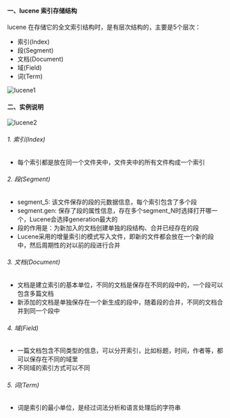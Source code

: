 ####  一、lucene 索引存储结构
lucene 在存储它的全文索引结构时，是有层次结构的，主要是5个层次：
* 索引(Index)
* 段(Segment)
* 文档(Document)
* 域(Field)
* 词(Term)

![lucene1](https://fgq233.github.io/imgs/other/lucene1.png)



####  二、实例说明
![lucene2](https://fgq233.github.io/imgs/other/lucene2.png)

###### 1. 索引(Index)
* 每个索引都是放在同一个文件夹中，文件夹中的所有文件构成一个索引

###### 2. 段(Segment)
* segment_5: 该文件保存的段的元数据信息，每个索引包含了多个段
* segment.gen: 保存了段的属性信息，存在多个segment_N时选择打开哪一个，Lucene会选择generation最大的
* 段的作用是：为新加入的文档创建单独的段结构、合并已经存在的段
* Lucene采用的增量索引的模式写入文件，即新的文件都会放在一个新的段中，然后周期性的对以前的段进行合并


###### 3. 文档(Document)
* 文档是建立索引的基本单位，不同的文档是保存在不同的段中的，一个段可以包含多篇文档
* 新添加的文档是单独保存在一个新生成的段中，随着段的合并，不同的文档合并到同一个段中

###### 4. 域(Field)
* 一篇文档包含不同类型的信息，可以分开索引，比如标题，时间，作者等，都可以保存在不同的域里
* 不同域的索引方式可以不同

###### 5. 词(Term)
* 词是索引的最小单位，是经过词法分析和语言处理后的字符串


